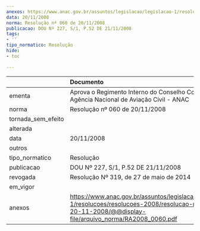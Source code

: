 ```yaml
---
anexos: https://www.anac.gov.br/assuntos/legislacao/legislacao-1/resolucoes/resolucoes-2008/resolucao-no-060-de-20-11-2008/@@display-file/arquivo_norma/RA2008_0060.pdf
data: 20/11/2008
norma: Resolução nº 060 de 20/11/2008
publicacao: DOU Nº 227, S/1, P.52 DE 21/11/2008
tags:
- ''
tipo_normatico: Resolução
hide: 
- toc 
 
---
```


|                    | Documento                                                                                                                                                       |
|:-------------------|:----------------------------------------------------------------------------------------------------------------------------------------------------------------|
| ementa             | Aprova o Regimento Interno do Conselho Consultivo da Agência Nacional de Aviação Civil - ANAC                                                                   |
| norma              | Resolução nº 060 de 20/11/2008                                                                                                                                  |
| tornada_sem_efeito |                                                                                                                                                                 |
| alterada           |                                                                                                                                                                 |
| data               | 20/11/2008                                                                                                                                                      |
| outros             |                                                                                                                                                                 |
| tipo_normatico     | Resolução                                                                                                                                                       |
| publicacao         | DOU Nº 227, S/1, P.52 DE 21/11/2008                                                                                                                             |
| revogada           | Resolução Nº 319, de 27 de maio de 2014                                                                                                                         |
| em_vigor           |                                                                                                                                                                 |
| anexos             | https://www.anac.gov.br/assuntos/legislacao/legislacao-1/resolucoes/resolucoes-2008/resolucao-no-060-de-20-11-2008/@@display-file/arquivo_norma/RA2008_0060.pdf |